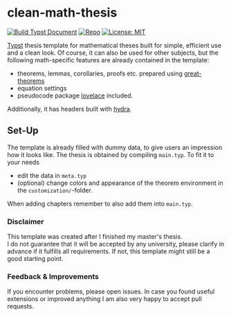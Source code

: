 # clean-math-thesis

[![Build Typst Document](https://github.com/sebaseb98/clean-math-thesis/actions/workflows/build.yml/badge.svg)](https://github.com/sebaseb98/MasterThesis/actions/workflows/build.yml)
[![Repo](https://img.shields.io/badge/GitHub-repo-blue)](https://github.com/sebaseb98/clean-math-thesis)
[![License: MIT](https://img.shields.io/badge/License-MIT-success.svg)](https://opensource.org/licenses/MIT)

[Typst](https://typst.app/home/) thesis template for mathematical theses built for simple, efficient use and a clean look.
Of course, it can also be used for other subjects, but the following math-specific features are already contained in the template:

- theorems, lemmas, corollaries, proofs etc.  prepared using [great-theorems](https://typst.app/universe/package/great-theorems)
- equation settings
- pseudocode package [lovelace](https://typst.app/universe/package/lovelace) included.

Additionally, it has headers built with [hydra](https://typst.app/universe/package/hydra).

## Set-Up
The template is already filled with dummy data, to give users an impression how it looks like. The thesis is obtained by compiling `main.typ`.
To fit it to your needs

- edit the data in `meta.typ`
- (optional) change colors and appearance of the theorem environment in the `customization/`-folder.

When adding chapters remember to also add them into `main.typ`.

### Disclaimer 
This template was created after I finished my master's thesis.  
I do not guarantee that it will be accepted by any university, please clarify in advance if it fulfills all requirements. If not, this template might still be a good starting point.

### Feedback & Improvements
If you encounter problems, please open issues. In case you found useful extensions or improved anything I am also very happy to accept pull requests.
